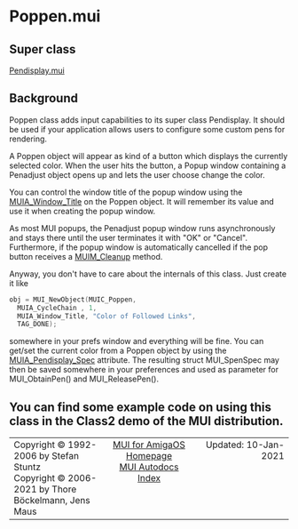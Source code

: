 # Poppen.mui
## Super class
[Pendisplay.mui](MUI_Pendisplay.md)
## Background
Poppen class adds input capabilities to its super class Pendisplay. It
should be used if your application allows users to configure some custom
pens for rendering.

A Poppen object will appear as kind of a button which displays the currently
selected color. When the user hits the button, a Popup window containing a
Penadjust object opens up and lets the user choose change the color.

You can control the window title of the popup window using the
[MUIA_Window_Title](MUI_Window.md/#MUIA_Window_Title) on the Poppen object. It will remember its value and use
it when creating the popup window.

As most MUI popups, the Penadjust popup window runs asynchronously and stays
there until the user terminates it with "OK" or "Cancel". Furthermore, if
the popup window is automatically cancelled if the pop button receives a
[MUIM_Cleanup](MUI_Area.md/#MUIM_Cleanup) method.

Anyway, you don't have to care about the internals of this class. Just
create it like

```c++
obj = MUI_NewObject(MUIC_Poppen,
  MUIA_CycleChain , 1,
  MUIA_Window_Title, "Color of Followed Links",
  TAG_DONE);
```

somewhere in your prefs window and everything will be fine. You can get/set
the current color from a Poppen object by using the [MUIA_Pendisplay_Spec](MUI_Pendisplay.md/#MUIA_Pendisplay_Spec)
attribute. The resulting struct MUI_SpenSpec may then be saved somewhere in
your preferences and used as parameter for MUI_ObtainPen() and
MUI_ReleasePen().

You can find some example code on using this class in the Class2 demo of the
MUI distribution.
----
<table class='compact' style='border: none; border-spacing: 0px; margin: 0px' width='100%'>
<tr>
<td style='text-align: left; vertical-align: top' width='33%'>Copyright &copy 1992-2006 by Stefan Stuntz<br>Copyright &copy 2006-2021 by Thore B&ouml;ckelmann, Jens Maus</TD>
<td style='text-align: center; vertical-align: top' width='33%'>
<a href=https://github.com/amiga-mui/muidev>MUI for AmigaOS Homepage</a><br>
<a href=https://github.com/amiga-mui/muidev/blob/master/autodocs/autodocs.md>MUI Autodocs Index</a>
</td>
<td style='text-align: right; vertical-align: top' width='33%'>Updated: 10-Jan-2021</td>
</tr>
</table>
